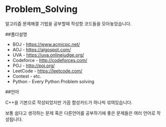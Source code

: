 ﻿# Problem_Solving
 알고리즘 문제해결 기법을 공부할때 작성항 코드들을 모아놓았습니다.

##폴더설명

- BOJ - https://www.acmicpc.net/
- AOJ - https://algospot.com/
- UVA - https://uva.onlinejudge.org/
- Codeforce - http://codeforces.com/
- POJ - http://poj.org/
- LeetCode - https://leetcode.com/
- Contest - etc.
- Python - Every Python Problem solving

##언어

C++을 기본으로 작성되었지만 가끔 함성카드가 하나씩 섞여있습니다.

보통 쉽다고 생각하는 문제 혹은 다른언어를 공부하기에 좋은 문제들은 여러 언어로 작성됩니다.
